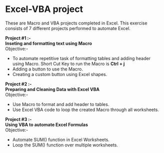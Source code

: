 # Excel-VBA project
These are Macro and VBA projects completed in Excel. This exercise consists of 7 different projects performed to automate Excel.

**Project #1 :-** <br />
**Inseting and formatting text using Macro** <br />
  Objective:- <br />
  * To automate repetitive task of formatting tables and adding header using Macro. Short Cut Key to run the Macro is **Ctrl + j** <br />
  * Adding a button to  use the Macro. <br />
  * Creating a custom button using Excel shapes. <br />

  **Project #2 :-** <br />
  **Preparing and Cleaning Data with Excel VBA** <br />
  Objective:- <br />
  * Use Macro to format and add header to tables. <br />
  * Use Excel VBA code to loop the created Macro through all worksheets. <br />

  **Project #3 :-** <br />
  **Using VBA to automate Excel Formulas** <br />
  Objective:- <br />
  * Automate SUM() function in Excel Worksheets. <br />
  * Loop the SUM() function over multiple worksheets. <br />

  


  
  
  
